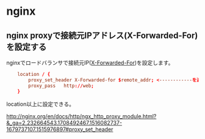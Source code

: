 # nginx 

## nginx proxyで接続元IPアドレス(X-Forwarded-For)を設定する

nginxでロードバランサで接続元IP([X-Forwarded-For](https://ja.wikipedia.org/wiki/X-Forwarded-For "X-Forwarded-For"))を設定します。

```:nginx.conf
    location / {
        proxy_set_header X-Forwarded-for $remote_addr; <------------を追加
        proxy_pass   http://web;
    }
```

location以上に設定できる。

http://nginx.org/en/docs/http/ngx_http_proxy_module.html?&_ga=2.232664543.1708492467.1516082737-1679737107.1515976897#proxy_set_header